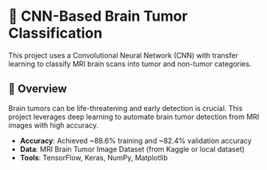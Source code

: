 # 🧠 CNN-Based Brain Tumor Classification

This project uses a Convolutional Neural Network (CNN) with transfer learning to classify MRI brain scans into tumor and non-tumor categories.

## 🚀 Overview

Brain tumors can be life-threatening and early detection is crucial. This project leverages deep learning to automate brain tumor detection from MRI images with high accuracy.

- **Accuracy**: Achieved ~88.6% training and ~82.4% validation accuracy
- **Data**: MRI Brain Tumor Image Dataset (from Kaggle or local dataset)
- **Tools**: TensorFlow, Keras, NumPy, Matplotlib
